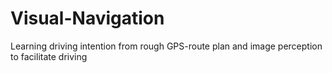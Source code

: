 # Visual-Navigation
Learning driving intention from rough GPS-route plan and image perception to facilitate driving

